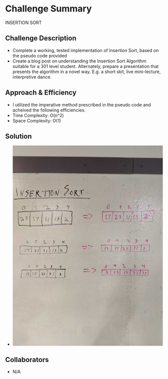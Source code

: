 # Challenge Summary
INSERTION SORT

## Challenge Description
* Complete a working, tested implementation of Insertion Sort, based on the pseudo code provided
* Create a blog post on understanding the Insertion Sort Algorithm suitable for a 301 level student. Alternately, prepare a presentation that presents the algorithm in a novel way. E.g. a short skit, live mini-lecture, interpretive dance.

## Approach & Efficiency
* I utilized the imperative method prescribed in the pseudo code and acheived the following efficiencies.
* Time Complexity: O(n^2)
* Space Complexity: O(1)

## Solution
* ![Insertion Sort Whiteboard](../whiteboards/insertionsort.jpg)

## Collaborators
* N/A




